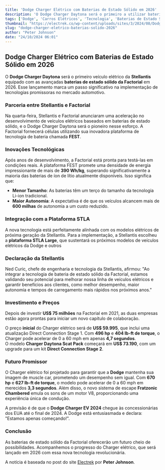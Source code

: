 ```yaml
---
title: 'Dodge Charger Elétrico com Baterias de Estado Sólido em 2026'
description: 'O Dodge Charger Daytona será o primeiro a utilizar baterias de estado sólido em 2026, revolucionando o mercado automotivo.'
tags: ['Dodge', 'Carros Elétricos', 'Tecnologia', 'Baterias de Estado Sólido']
thumbnail: "https://electrek.co/wp-content/uploads/sites/3/2024/08/Dodge-Charger-EV-prices-1.jpeg?quality=82&strip=all&w=1400"
slug: "dodge-charger-eletrico-baterias-solido-2026"
author: "Peter Johnson"
date: "24/10/2024 06:01"
---
```


## Dodge Charger Elétrico com Baterias de Estado Sólido em 2026

O **Dodge Charger Daytona** será o primeiro veículo elétrico da **Stellantis** equipado com as avançadas **baterias de estado sólido da Factorial** em 2026. Esse lançamento marca um passo significativo na implementação de tecnologias promissoras no mercado automotivo.

### Parceria entre Stellantis e Factorial
Na quarta-feira, Stellantis e Factorial anunciaram uma aceleração no desenvolvimento de veículos elétricos baseados em baterias de estado sólido, e o Dodge Charger Daytona será o pioneiro nesse esforço. A Factorial fornecerá células utilizando sua inovadora plataforma de tecnologia de bateria chamada **FEST**.

### Inovações Tecnológicas
Após anos de desenvolvimento, a Factorial está pronta para testá-las em condições reais. A plataforma FEST promete uma densidade de energia impressionante de mais de **390 Wh/kg**, superando significativamente a maioria das baterias de íon de lítio atualmente disponíveis. Isso significa que:
- **Menor Tamanho**: As baterias têm um terço do tamanho da tecnologia Li-ion tradicional.
- **Maior Autonomia**: A expectativa é de que os veículos alcancem mais de **600 milhas** de autonomia a um custo reduzido.

### Integração com a Plataforma STLA
A nova tecnologia está perfeitamente alinhada com os modelos elétricos de próxima geração da Stellantis. Para a implementação, a Stellantis escolheu a **plataforma STLA Large**, que sustentará os próximos modelos de veículos elétricos da Dodge e outros

### Declaração da Stellantis
Ned Curic, chefe de engenharia e tecnologia da Stellantis, afirmou: "Ao integrar a tecnologia de bateria de estado sólido da Factorial, estamos validando seu potencial para melhorar nossa linha de veículos elétricos e garantir benefícios aos clientes, como melhor desempenho, maior autonomia e tempos de carregamento mais rápidos nos próximos anos."

### Investimento e Preços
Depois de investir **US$ 75 milhões** na Factorial em 2021, as duas empresas estão agora prontas para iniciar um novo capítulo de colaboração.

O preço **inicial** do Charger elétrico será de **US$ 59.995**, que inclui uma atualização Direct Connection Stage 1. Com **496 hp** e **404 lb-ft de torque**, o Charger pode acelerar de 0 a 60 mph em apenas **4,7 segundos**.  
O modelo **Charger Daytona Scat Pack** começará em **US$ 73.190**, com um upgrade para um kit **Direct Connection Stage 2**.

### Futuro Promissor
O Charger elétrico foi projetado para garantir que a **Dodge** mantenha sua imagem de muscle car, prometendo um desempenho sem igual. Com **670 hp** e **627 lb-ft de torque**, o modelo pode acelerar de 0 a 60 mph em merecidos **3,3 segundos**. Além disso, o novo sistema de escape **Fratzonic Chambered** emula os sons de um motor V8, proporcionando uma experiência única de condução.

A previsão é de que o **Dodge Charger EV 2024** chegue às concessionárias dos EUA até o final de 2024. A Dodge está entusiasmada e declara: "Estamos apenas começando!".

### Conclusão
As baterias de estado sólido da Factorial oferecerão um futuro cheio de possibilidades. Acompanhemos o progresso do Charger elétrico, que será lançado em 2026 com essa nova tecnologia revolucionária.

A notícia é baseada no post do site [Electrek](https://electrek.co/2024/10/23/dodge-charger-ev-getting-solid-state-batteries-2026/) por **Peter Johnson**.